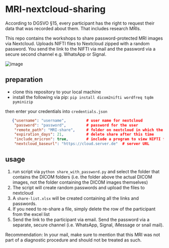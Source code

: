 # MRI-nextcloud-sharing

According to DGSVO §15, every participant has the right to request their data that was recorded about them. That includes research MRIs.

This repo contains the workshops to share password-protected MRI images via Nextcloud. 
Uploads NIFTI files to Nextcloud zipped with a random password.
You send the link to the NIFTI via mail and the password via a secure second channel e.g. WhatsApp or Signal.

![image](https://github.com/CIMH-Clinical-Psychology/MRI-nextcloud-sharing/assets/14980558/b8e78dc5-2c01-49db-97a7-5de3b46c124f)


## preparation
- clone this repository to your local machine
- install the following via pip:  `pip install dicom2nifti wordfreq tqdm pyminizip`

then enter your credentials into `credentials.json`
```json
   {"username": "username",         # user name for nextcloud
    "password": "password",         # password for the user
    "remote_path": "MRI-share",     # folder on nextcloud in which the files are uploaded.
    "expiration_days": 21,          # delete share after this time
    "include_mricron": true,        # include a program to view NIFTI files (Windows only)
    "nextcloud_baseurl": "https://cloud.server.de"  # server URL
```

## usage

1. run script via `python share_with_password.py` and select the folder that contains the DICOM folders (i.e. the folder above the actual DICOM images, not the folder containing the DICOM images themselves)
2. The script will create random passwords and upload the files to nextcloud
3. A `share-list.xlsx` will be created containing all the links and passwords.
4. If you need to re-share a file, simply delete the row of the participant from the excel list
5. Send the link to the participant via email. Send the password via a separate, secure channel (i.e. WhatsApp, Signal, iMessage or snail mail).

Recommendation: In your mail, make sure to mention that this MRI was not part of a diagnostic procedure and should not be treated as such. 